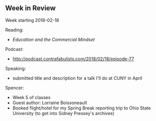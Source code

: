 ## Week in Review

Week starting 2018-02-18

Reading:
* _Education and the Commercial Mindset_

Podcast:
* http://podcast.contrafabulists.com/2018/02/18/episode-77

Speaking:
* submitted title and description for a talk I'll do at CUNY in April

Spencer:
* Week 5 of classes
* Guest author: Lorraine Boissoneault 
* Booked flight/hotel for my Spring Break reporting trip to Ohio State University (to get into Sidney Pressey's archives)
